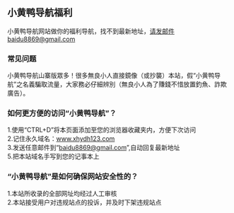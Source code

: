 ## 小黄鸭导航福利

小黄鸭导航网站做你的福利导航，找不到最新地址，请发邮件baidu8869@gmail.com


### 常见问题

小黄鸭导航山寨版眾多！很多無良小人直接鏡像（或抄襲）本站，假“小黄鸭导航”之名義騙取流量，大家務必仔細辨別（無良小人為了賺錢不惜放置釣魚、詐欺廣告）。


### 如何更方便的访问“小黄鸭导航”？

1.使用“CTRL+D”将本页面添加至您的浏览器收藏夹内，方便下次访问</br>
2.记住永久域名：www.xhydh123.com </br>
3.发送任意邮件到“baidu8869@gmail.com”,自动回复最新地址</br>
5.把本站域名手写到您的记事本上</br>

### “小黄鸭导航”是如何确保网站安全性的？

1.本站所收录的全部网址均经过人工审核</br>
2.本站接受用户对违规站点的投诉，并及时下架违规站点
